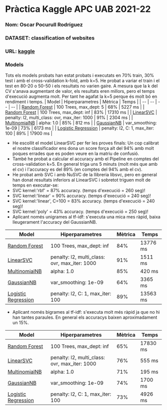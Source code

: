 # Pràctica Kaggle APC UAB 2021-22
### Nom: Oscar Pocurull Rodríguez
### DATASET: classification of websites
### URL: [kaggle](http://www.kaggle.com/hetulmehta/website-classification)

### Models
Tots els models probats han estat probats i executats en 70% train, 30% test i amb el cross-validation k-fold, amb k=5.
He probat a variar el train i el test en 80-20 o 50-50 i els resultats no varien gaire.
A mesura que la k del CV s'anava augmentant de valor, els resultats eren millors, pero el temps d'execució augmenta molt. Per tant he agafat la k=5 perque és molt bó en rendiment i temps.
| Model | Hiperparametres | Mètrica | Temps |
| -- | -- | -- | -- |
| [Random Forest](link) | 100 Trees, max_dept: 5 | 68% | 5227 ms |
| [Random Forest](link) | 100 Trees, max_dept: inf | 83% | 17310 ms |
| [LinearSVC](link) | penalty: l2, multi_class: ovr, max_iter: 1000 | 91% | 2304 ms |
| [MultinomialNB](link) | alpha: 1.0 | 85% | 812 ms |
| [GaussianNB](link) | var_smoothing: 1e-09 | 73% | 6173 ms |
| [Logistic Regression](link) | penalty: l2, C: 1, max_iter: 100 | 89% | 17900 ms |
- He escollit el model LinearSVC per fer les proves finals:
Un cop calibrat el nostre classificador ens dona un score força alt del 94% amb molt poques errades que es poden veure en la matriu de confusió.
- També he probat a calcular el accuracy amb el Pipeline en comptes del cross-validation k=5. En general triga uns 5 minuts (molt més que amb el cv) i l'accuracy es del 89% (en comptes del 94% amb el cv).
- He probat amb SVC i amb NuSVC de la llibreria libsvc, pero en general han donat resultats inferiors al LinearSVC i sobretot triguen molt de temps en executar-se:
- SVC kernel:'rbf' = 87% accuracy. (temps d'execució = 260 seg)!
- SVC kernel:'linear' = 90% accuracy. (temps d'execució = 240 seg)!
- SVC kernel:'linear', C=100 = 83% accuracy. (temps d'execució = 240 seg)!
- SVC kernel:'poly' = 43% accuracy. (temps d'execució = 250 seg)!
- Aplicant només unigrames al tf-idf: s'executa una mica mes ràpid, baixa lleugerament l'accuracy del GaussianNB. 

| Model | Hiperparametres | Mètrica | Temps |
| -- | -- | -- | -- |
| [Random Forest](link) | 100 Trees, max_dept: inf | 84% | 13776 ms |
| [LinearSVC](link) | penalty: l2, multi_class: ovr, max_iter: 1000 | 91% | 1511 ms |
| [MultinomialNB](link) | alpha: 1.0 | 85% | 420 ms |
| [GaussianNB](link) | var_smoothing: 1e-09 | 64% | 3365 ms |
| [Logistic Regression](link) | penalty: l2, C: 1, max_iter: 100 | 89% | 13563 ms |
- Aplicant només bigrames al tf-idf: s'executa molt més ràpid ja que no hi han tantes paraules. En general els accuracys baixen aproximadament un 15%.

| Model | Hiperparametres | Mètrica | Temps |
| -- | -- | -- | -- |
| [Random Forest](link) | 100 Trees, max_dept: inf | 65% | 17830 ms |
| [LinearSVC](link) | penalty: l2, multi_class: ovr, max_iter: 1000 | 76% | 555 ms |
| [MultinomialNB](link) | alpha: 1.0 | 71% | 195 ms |
| [GaussianNB](link) | var_smoothing: 1e-09 | 74% | 1700 ms |
| [Logistic Regression](link) | penalty: l2, C: 1, max_iter: 100 | 73% | 4926 ms |

